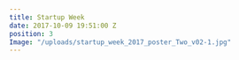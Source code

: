 ```yaml
---
title: Startup Week
date: 2017-10-09 19:51:00 Z
position: 3
Image: "/uploads/startup_week_2017_poster_Two_v02-1.jpg"
---
```


